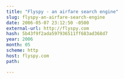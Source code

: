 ```yaml
---
title: "Flyspy - an airfare search engine"
slug: flyspy-an-airfare-search-engine
date: 2006-05-07 23:12:50 -0500
external-url: http://flyspy.com
hash: 5b43f9f2ada597936511ff683ad368d7
year: 2006
month: 05
scheme: http
host: flyspy.com
path: 

---
```



